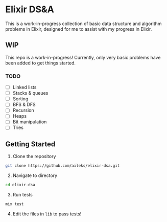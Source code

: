 # Elixir DS&A

This is a work-in-progress collection of basic data structure and algorithm problems in Elixir, designed for me to assist with my progress in Elixir.

## WIP

This repo is a work-in-progress! Currently, only very basic problems have been added to get things started.

### TODO
- [ ] Linked lists
- [ ] Stacks & queues
- [ ] Sorting
- [ ] BFS & DFS
- [ ] Recursion
- [ ] Heaps
- [ ] Bit manipulation
- [ ] Tries

## Getting Started

1. Clone the repository
```bash
git clone https://github.com/aileks/elixir-dsa.git
```

2. Navigate to directory
```bash
cd elixir-dsa
```

3. Run tests

```bash
mix test
```

4. Edit the files in `lib` to pass tests!
